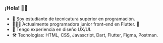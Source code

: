 ### ¡Hola! 👋🏻

- 🌱 Soy estudiante de tecnicatura superior en programación.
- 👩🏻‍💻 Actualmente programadora junior front-end en Flutter. 💙
- 🎨 Tengo experiencia en diseño UX/UI.
- 🛠️ Tecnologias: HTML, CSS, Javascript, Dart, Flutter, Figma, Postman.
